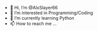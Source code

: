 - 👋 Hi, I’m @AlxSlayer66
- 👀 I’m interested in Programming/Coding
- 🌱 I’m currently learning Python
- 📫 How to reach me ...

<!---
AlxSlayer66/AlxSlayer66 is a ✨ special ✨ repository because its `README.md` (this file) appears on your GitHub profile.
You can click the Preview link to take a look at your changes.
--->
